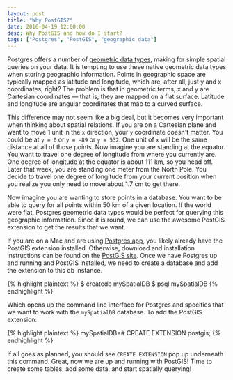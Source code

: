 ```yaml
---
layout: post
title: "Why PostGIS?"
date: 2016-04-19 12:00:00
desc: Why PostGIS and how do I start?
tags: ["Postgres", "PostGIS", "geographic data"]
---
```


Postgres offers a number of [geometric data types](http://www.postgresql.org/docs/9.4/static/datatype-geometric.html), making for simple spatial queries on your data. It is tempting to use these native geometric data types when storing geographic information. Points in geographic space are typically mapped as latitude and longitude, which are, after all, just y and x coordinates, right? The problem is that in geometric terms, x and y are Cartesian coordinates &mdash; that is, they are mapped on a flat surface. Latitude and longitude are angular coordinates that map to a curved surface. 

This difference may not seem like a big deal, but it becomes very important when thinking about spatial relations. If you are on a Cartesian plane and want to move 1 unit in the `x` direction, your `y` coordinate doesn't matter. You could be at `y = 0` or `y = -89` or `y = 532`. One unit of `x` will be the same distance at all of those points. Now imagine you are standing at the equator. You want to travel one degree of longitude from where you currently are. One degree of longitude at the equator is about 111 km, so you head off. Later that week, you are standing one meter from the North Pole. You decide to travel one degree of longitude from your current position when you realize you only need to move about 1.7 cm to get there.

Now imagine you are wanting to store points in a database. You want to be able to query for all points within 50 km of a given location. If the world were flat, Postgres geometric data types would be perfect for querying this geographic information. Since it is round, we can use the awesome PostGIS extension to get the results that we want.

If you are on a Mac and are using [Postgres.app](http://postgresapp.com/), you likely already have the PostGIS extension installed. Otherwise, download and installation instructions can be found on the [PostGIS site](http://postgis.net/). Once we have Postgres up and running and PostGIS installed, we need to create a database and add the extension to this db instance.

{% highlight plaintext %}
$ createdb mySpatialDB
$ psql mySpatialDB
{% endhighlight %}

Which opens up the command line interface for Postgres and specifies that we want to work with the `mySpatialDB` database. To add the PostGIS extension:

{% highlight plaintext %}
mySpatialDB=# CREATE EXTENSION postgis;
{% endhighlight %}

If all goes as planned, you should see `CREATE EXTENSION` pop up underneath this command. Great, now we are up and running with PostGIS! Time to create some tables, add some data, and start spatially querying!